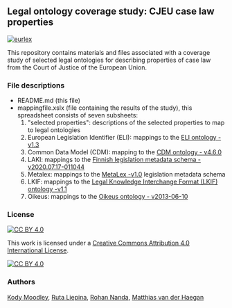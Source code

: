 ## Legal ontology coverage study: CJEU case law properties

[<img src="https://peacepalacelibrary.nl/sites/default/files/styles/featured_image/public/2020-05/EUR-Lex_0.jpg" alt="eurlex" title="eurlex" />](http://eur-lex.europa.eu/homepage.html)

This repository contains materials and files associated with a coverage study of selected legal ontologies for describing properties of case law from the Court of Justice of the European Union.

### File descriptions

+ README.md (this file)
+ mappingfile.xslx (file containing the results of the study), this spreadsheet consists of seven subsheets:
    1. "selected properties": descriptions of the selected properties to map to legal ontologies
    2. European Legislation Identifier (ELI): mappings to the [ELI ontology - v1.3](https://op.europa.eu/documents/3938058/7399866/eli.owl)
    3. Common Data Model (CDM): mapping to the [CDM ontology - v4.6.0](https://op.europa.eu/o/opportal-service/euvoc-download-handler?cellarURI=http%3A%2F%2Fpublications.europa.eu%2Fresource%2Fcellar%2F0041595b-2d9d-11eb-b27b-01aa75ed71a1.0001.01%2FDOC_1&fileName=cdm.rdf)
    4. LAKI: mappings to the [Finnish legislation metadata schema - v2020.07.17-011044](https://databus.dbpedia.org/ontologies/purl.org/finlex--schema--laki)
    5. Metalex: mappings to the [MetaLex -v1.0](http://www.metalex.eu/metalex-cen.owl) legislation metadata schema
    6. LKIF: mappings to the [Legal Knowledge Interchange Format (LKIF) ontology -v1.1](https://github.com/RinkeHoekstra/lkif-core)
    7. Oikeus: mappings to the [Oikeus ontology - v2013-06-10](https://databus.dbpedia.org/ontologies/purl.org/finlex--schema--oikeus)

### License
[![CC BY 4.0][cc-by-shield]][cc-by]

This work is licensed under a
[Creative Commons Attribution 4.0 International License][cc-by].

[![CC BY 4.0][cc-by-image]][cc-by]

[cc-by]: http://creativecommons.org/licenses/by/4.0/
[cc-by-image]: https://i.creativecommons.org/l/by/4.0/88x31.png
[cc-by-shield]: https://img.shields.io/badge/License-CC%20BY%204.0-lightgrey.svg

### Authors
[Kody Moodley](https://www.maastrichtuniversity.nl/kody.moodley), [Ruta Liepina](https://www.maastrichtuniversity.nl/p70067150), [Rohan Nanda](https://www.maastrichtuniversity.nl/p70070981), [Matthias van der Haegan](https://www.maastrichtuniversity.nl/p70067255)


